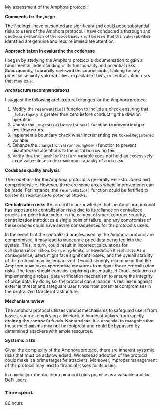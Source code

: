My assessment of the Amphora protocol:

**Comments for the judge**

The findings I have presented are significant and could pose substantial risks to users of the Amphora protocol. I have conducted a thorough and cautious evaluation of the codebase, and I believe that the vulnerabilities identified are genuine and require immediate attention.

**Approach taken in evaluating the codebase**

I began by studying the Amphora protocol's documentation to gain a fundamental understanding of its functionality and potential risks. Subsequently, I carefully reviewed the source code, looking for any potential security vulnerabilities, exploitable flaws, or centralization risks that may exist.

**Architecture recommendations**

I suggest the following architectural changes for the Amphora protocol:

1. Modify the `reserveRatio()` function to include a check ensuring that `_totalSupply` is greater than zero before conducting the division operation.
2. Update the `_migrateCollateralsFrom()` function to prevent integer overflow errors.
3. Implement a boundary check when incrementing the `tokensRegistered` variable.
4. Enhance the `changeInitialBorrowingFee()` function to prevent unauthorized alterations to the initial borrowing fee.
5. Verify that the `_amphForThisTurn` variable does not hold an excessively large value close to the maximum capacity of a `uint256`.

**Codebase quality analysis**

The codebase for the Amphora protocol is generally well-structured and comprehensible. However, there are some areas where improvements can be made. For instance, the `reserveRatio()` function could be fortified to bolster its resistance to potential attacks.

**Centralization risks**
It is crucial to acknowledge that the Amphora protocol has exposure to centralization risks due to its reliance on centralized oracles for price information. In the context of smart contract security, centralization introduces a single point of failure, and any compromise of these oracles could have severe consequences for the protocol's users.

In the event that the centralized oracles used by the Amphora protocol are compromised, it may lead to inaccurate price data being fed into the system. This, in turn, could result in incorrect calculations for collateralization ratios, borrowing limits, or liquidation thresholds. As a consequence, users might face significant losses, and the overall stability of the protocol may be jeopardized. I would strongly recommend that the Amphora team takes appropriate measures to mitigate these centralization risks. The team should consider exploring decentralized Oracle solutions or implementing a robust data verification mechanism to ensure the integrity of price data. By doing so, the protocol can enhance its resilience against external threats and safeguard user funds from potential compromises in the centralized Oracle infrastructure.

**Mechanism review**

The Amphora protocol utilizes various mechanisms to safeguard users from losses, such as employing a timelock to hinder attackers from rapidly draining the contract's funds. Nonetheless, it is essential to recognize that these mechanisms may not be foolproof and could be bypassed by determined attackers with ample resources.

**Systemic risks**

Given the complexity of the Amphora protocol, there are inherent systemic risks that must be acknowledged. Widespread adoption of the protocol could make it a prime target for attackers. Moreover, improper management of the protocol may lead to financial losses for its users.

In conclusion, the Amphora protocol holds promise as a valuable tool for DeFi users.

### Time spent:
86 hours